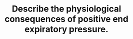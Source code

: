 ---
title: "Describe the physiological consequences of positive end expiratory pressure."
entityType: SAQ
exam: PEX
college: CICM
year: 2009
sitting: A
question: 17
passRate: 40
lo:
- "[[B1k.2a]]"
EC_expectedDomains:
- "Points required included a definition of PEEP, both intrinsic and extrinsic."
- "The important physiological consequences that need to be discussed are respiratory including increased FRC, increased compliance and decreased work of breathing."
- "Cardiovascular consequences include decreased venous return and subsequently decreased cardiac output and an increased pulmonary vascular resistance."
- "Renal consequences include decreased renal blood flow and increased ADH"
EC_extraCredit:
- "Effects on intra-abdominal pressure, hepatic blood flow and the beneficial effects in cardiac failure earned marks."
EC_errorsCommon: []
resources:
- "Nunn 6th edition p. 431"
---